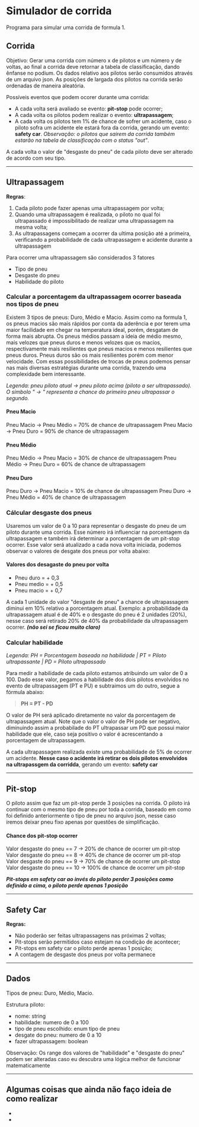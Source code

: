 # Simulador de corrida
Programa para simular uma corrida de formula 1.

## Corrida

Objetivo: Gerar uma corrida com número x de pilotos e um número y de voltas, ao final a corrida deve retornar a tabela de classificação, dando ênfanse no podium. Os dados relativo aos pilotos serão consumidos através de um arquivo json. As posições de largada dos pilotos na corrida serão ordenadas de maneira aleatória. 

Possíveis eventos que podem ocorer durante uma corrida:
- A cada volta será avaliado se evento: **pit-stop** pode ocorrer;
- A cada volta os pilotos podem realizar o evento: **ultrapassagem**;
- A cada volta os pilotos tem 1% de chance de sofrer um acidente, caso o piloto sofra um acidente ele estará fora da corrida, gerando um evento: **safety car**. *Observação: o pilotos que sairem da corrida também estarão na tabela de classificação com o status "out"*.

A cada volta o valor de "desgaste do pneu" de cada piloto deve ser alterado de acordo com seu tipo.

_________________

## Ultrapassagem

**Regras**:

1. Cada piloto pode fazer apenas uma ultrapassagem por volta;
2. Quando uma ultrapassagem é realizada, o piloto no qual foi ultrapassado é impossibilitado de realizar uma ultrapassagem na mesma volta;
3. As ultrapassagens começam a ocorrer da ultima posição até a primeira, verificando a probabilidade de cada ultrapassagem e acidente durante a ultrapassagem

Para ocorrer uma ultrapassagem são considerados 3 fatores
- Tipo de pneu
- Desgaste do pneu
- Habilidade do piloto

### Calcular a porcentagem da ultrapassagem ocorrer baseada nos tipos de pneu 

Existem 3 tipos de pneus: Duro, Médio e Macio. Assim como na formula 1, os pneus macios são mais rápidos por conta da aderência e por terem uma maior facilidade em chegar na temperatura ideal, porém, desgatam de forma mais abrupta. Os pneus médios passam a ideia de médio mesmo, mais velozes que pneus duros e menos velozes que os macios, respectivamente mais resilientes que pneus macios e menos resilientes que pneus duros. Pneus duros são os mais resilientes porém com menor velocidade. Com essas possibilidades de trocas de pneus podemos pensar nas mais diversas estratégias durante uma corrida, trazendo uma complexidade bem interessante.

*Legenda: pneu piloto atual -> pneu piloto acima (piloto a ser ultrapassado). O símbolo " -> " representa a chance do primeiro pneu ultrapassar o segundo.*

#### **Pneu Macio**
Pneu Macio -> Pneu Médio = 70% de chance de ultrapassagem
Pneu Macio -> Pneu Duro = 90% de chance de ultrapassagem

#### **Pneu Médio**
Pneu Médio -> Pneu Macio = 30% de chance de ultrapassagem
Pneu Médio -> Pneu Duro = 60% de chance de ultrapassagem

#### **Pneu Duro**
Pneu Duro -> Pneu Macio = 10%  de chance de ultrapassagem
Pneu Duro -> Pneu Médio = 40% de chance de ultrapassagem

###  Cálcular desgaste dos pneus 

Usaremos um valor de 0 a 10 para representar o desgaste do pneu de um piloto durante uma corrida. Esse número irá influenciar na porcentagem da ultrapassagem e também irá determinar a porcentagem de um pit-stop ocorrer. Esse valor será atualizado a cada nova volta iniciada, podemos observar o valores de desgate dos pneus por volta abaixo: 

#### **Valores dos desagaste do pneu por volta** 
- Pneu duro = + 0,3  
- Pneu medio = + 0,5
- Pneu macio = + 0,7

A cada 1 unidade do valor "desgaste de pneu" a chance de ultrapassagem diminui em 10% relativo a porcentagem atual. Exemplo: a probabilidade da ultrapassagem atual é de 40% e o desgaste do pneu é 2 unidades (20%), nesse caso será retirado 20% de 40% da probabilidade da ultrapassagem ocorrer. ***(não sei se ficou muito claro)***

### Calcular habilidade 

*Legenda: PH = Porcentagem baseada na habilidade |  PT = Piloto ultrapassante | PD = Piloto ultrapassado*

Para medir a habilidade de cada piloto estamos atribuindo um valor de 0 a 100. Dado esse valor, pegamos a habilidade dos dois pilotos envolvidos no evento de ultrapassagem (PT e PU) e subtraimos um do outro, segue a fórmula abaixo:

> **PH = PT - PD**

O valor de PH será aplicado diretamente no valor da porcentagem de ultrapassagem atual. Note que o valor o valor de PH pode ser negativo, diminuindo assim a probabilade do PT ultrapassar um PD que possui maior habilidade que ele, caso seja positivo o valor é acrescentando a porcentagem de ultrapassagem.

A cada ultrapassagem realizada existe uma probabilidade de 5% de ocorrer um acidente. **Nesse caso o acidente irá retirar os dois pilotos envolvidos na ultrapassgem da corridda**, gerando um evento: **safety car**

_________________

## Pit-stop

O piloto assim que faz um pit-stop perde 3 posições na corrida. O piloto irá continuar com o mesmo tipo de pneu por toda a corrida, baseado em como foi definido anteriormente o tipo de pneu no arquivo json, nesse caso iremos deixar pneu fixo apenas por questões de simplificação.

#### **Chance dos pit-stop ocorrer**
Valor desgaste do pneu == 7 -> 20% de chance de ocorrer um pit-stop
Valor desgaste do pneu == 8 -> 40% de chance de ocorrer um pit-stop
Valor desgaste do pneu == 9 -> 70% de chance de ocorrer um pit-stop
Valor desgaste do pneu == 10 -> 100% de chance de ocorrer um pit-stop

***Pit-stops em safety car ao invés do piloto perder 3 posições como definido a cima, o piloto perde apenas 1 posição***
_________________

## Safety Car

**Regras:**

- Não poderão ser feitas ultrapassagens nas próximas 2 voltas;
- Pit-stops serão permitidos caso estejam na condição de acontecer;
- Pit-stops em safety car o piloto perde apenas 1 posição;
- A contagem de desgaste dos pneus por volta permanece

_________________

## Dados

Tipos de pneu: Duro, Médio, Macio.

Estrutura piloto:
 - nome: string
 - habilidade: numero de 0 a 100
 - tipo de pneu escolhido: enum tipo de pneu
 - desgate do pneu: numero de 0 a 10
 - fazer ultrapassagem: boolean

Observação: Os range dos valores de "habilidade" e "desgaste do pneu" podem ser alteradas caso eu descubra uma lógica melhor de funcionar matematicamente

_________________

## Algumas coisas que ainda não faço ideia de como realizar

- 
- 
